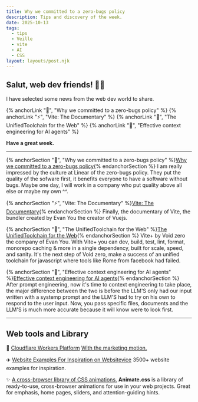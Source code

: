 ```yaml
---
title: Why we committed to a zero-bugs policy
description: Tips and discovery of the week.
date: 2025-10-13
tags:
  - tips
  - Veille
  - vite
  - AI
  - CSS
layout: layouts/post.njk
---
```


## Salut, web dev friends! 🧑‍💻

I have selected some news  from the web dev world to share.

{% anchorLink "🐞", "Why we committed to a zero-bugs policy" %}
{% anchorLink "⚡️", "Vite: The Documentary" %}
{% anchorLink "🧰", "The UnifiedToolchain for the Web" %}
{% anchorLink "🤖", "Effective context engineering for AI agents" %}

**Have a great week.**

___

{% anchorSection "🐞", "Why we committed to a zero-bugs policy" %}[Why we committed to a zero-bugs policy](https://linear.app/now/zero-bugs-policy){% endanchorSection %}
I am really impressed by the culture at Linear of the zero-bugs policy. They put the quality of the sofware first, it benefits everyone to have a software without bugs. Maybe one day, I will work in a company who put quality above all else or maybe my own ^^.

{% anchorSection "⚡️", "Vite: The Documentary" %}[Vite: The Documentary](https://www.youtube.com/watch?v=bmWQqAKLgT4){% endanchorSection %}
Finally, the documentary of Vite, the bundler created by Evan You the creator of Vuejs.

{% anchorSection "🧰", "The UnifiedToolchain for the Web" %}[The UnifiedToolchain for the Web](https://viteplus.dev/){% endanchorSection %}
Vite+ by Void zero the company of Evan You.
With Vite+ you can dev, build, test, lint, format, monorepo caching & more in a single dependency, built for scale, speed, and sanity.
It's the next step of Void zero, make a success of an unified toolchain for javascript where tools like Rome from facebook had failed.

{% anchorSection "🤖", "Effective context engineering for AI agents" %}[Effective context engineering for AI agents](https://www.anthropic.com/engineering/effective-context-engineering-for-ai-agents){% endanchorSection %}
After prompt engineering, now it's time to context engineering to take place, the major difference between the two is before the LLM'S only had our input written with a systemp prompt and the LLM'S  had to try on his own to respond to the user input.
Now, you pass specific files, documents and the LLM'S is much more accurate because it will know were to look first.

___

## Web tools and Library

🧡 [Cloudflare Workers Platform](https://workers.cloudflare.com/)
 [With the marketing motion.](https://x.com/floguo/status/1976671640324030528)

✈️ [Website Examples For Inspiration on Websitevice](https://websitevice.com/)
3500+ website examples for inspiration.

✨ [A cross-browser library of CSS animations.](https://animate.style/)
**Animate.css** is a library of ready-to-use, cross-browser animations for use in your web projects. Great for emphasis, home pages, sliders, and attention-guiding hints.
